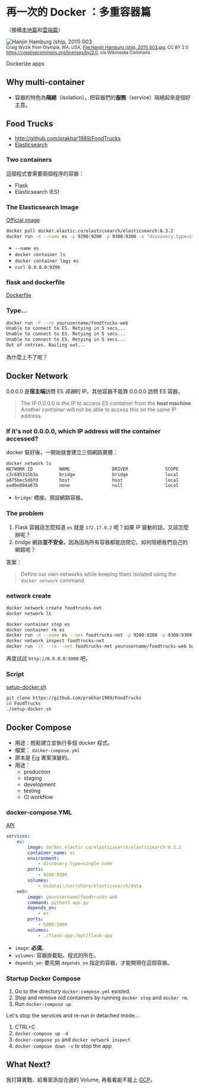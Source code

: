 # 再一次的 Docker ：多重容器篇

（接續[本地篇](/113)和[雲端篇](/114)）

![Hanjin Hamburg (ship, 2011) 003](https://upload.wikimedia.org/wikipedia/commons/thumb/2/22/Hanjin_Hamburg_%28ship%2C_2011%29_003.jpg/512px-Hanjin_Hamburg_%28ship%2C_2011%29_003.jpg)  
<small>Craig Wyzik from Olympia, WA, USA, [File:Hanjin Hamburg (ship, 2011) 003.jpg](https://commons.wikimedia.org/wiki/File:Hanjin_Hamburg_(ship,_2011)_003.jpg), CC BY 2.0 <https://creativecommons.org/licenses/by/2.0>, via Wikimedia Commons</small>

Dockerize apps

## Why multi-container

* 容器的特色為**隔絕**（isolation）。把容器們的**服務**（service）隔絕起來是個好主意。

## Food Trucks

* <http://github.com/prakhar1989/FoodTrucks>
* [Elasticsearch](https://www.elastic.co/products/elasticsearch)

### Two containers

這個程式會需要兩個程序的容器：

* Flask
* Elasticsearch (ES)

### The Elasticsearch Image

[Official image](https://store.docker.com/images/elasticsearch)

```sh
docker pull docker.elastic.co/elasticsearch/elasticsearch:6.3.2
docker run -d --name es -p 9200:9200 -p 9300:9300 -e "discovery.type=single-node" docker.elastic.co/elasticsearch/elasticsearch:6.3.2
```

* `--name es`
* `docker container ls`
* `docker container logs es`
* `curl 0.0.0.0:9200`

### flask and dockerfile

[Dockerfile](https://github.com/prakhar1989/FoodTrucks/blob/master/Dockerfile)

### Type...

```sh
docker run -P --rm yourusername/foodtrucks-web
Unable to connect to ES. Retying in 5 secs...
Unable to connect to ES. Retying in 5 secs...
Unable to connect to ES. Retying in 5 secs...
Out of retries. Bailing out...
```

為什麼上不了呢？

## Docker Network

0.0.0.0 是**宿主端**訪問 ES *容器*的 IP。其他容器不能靠 0.0.0.0 訪問 ES 容器。

> The IP 0.0.0.0 is the IP to access ES *container* from the **host machine**. Another *container* will not be able to access this on the same IP address.

### If it's not 0.0.0.0, which IP address will the container accessed?

docker 裝好後，一開始就會建立三個網路實體：

```sh
docker network ls
NETWORK ID          NAME                DRIVER              SCOPE
c2c695315b3a        bridge              bridge              local
a875bec5d6fd        host                host                local
ead0e804a67b        none                null                local
```

* `bridge`: 橋接。預設網路容器。

### The problem

1. Flask 容器該怎麼知道 `es` 就是 `172.17.0.2` 呢？如果 IP 變動的話，又該怎麼辦呢？
2. *bridge* 網路**並不安全**，因為因為所有容器都能訪問它。如何阻絕我們自己的網路呢？

答案：

> Define our own networks while keeping them isolated using the `docker network` command.

### network create

```sh
docker network create foodtrucks-net
docker network ls
```

```sh
docker container stop es
docker container rm es
docker run -d --name es --net foodtrucks-net -p 9200:9200 -p 9300:9300 -e "discovery.type=single-node" docker.elastic.co/elasticsearch/elasticsearch:6.3.2
docker network inspect foodtrucks-net
docker run -it --rm --net foodtrucks-net yourusername/foodtrucks-web bash
```

再度試試 `http://0.0.0.0:5000` 吧。

### Script

[setup-docker.sh](https://github.com/prakhar1989/FoodTrucks/blob/master/setup-docker.sh)

```sh
git clone https://github.com/prakhar1989/FoodTrucks
cd FoodTrucks
./setup-docker.sh
```

## Docker Compose

* 用途：輕鬆建立並執行多個 docker 程式。
* 檔案： `docker-compose.yml`
* 原本是 [Fig](https://news.ycombinator.com/item?id=7132044) 專案演變的。
* 用途：
    * production
    * staging
    * development
    * testing
    * CI workflow

### docker-compose.YML

[API](https://docs.docker.com/compose/compose-file)

```yml
services:
    es:
        image: docker.elastic.co/elasticsearch/elasticsearch:6.3.2
        container_name: es
        environment:
            - discovery.type=single-node
        ports:
            - 9200:9200
        volumes:
            - esdata1:/usr/share/elasticsearch/data
    web:
        image: yourusername/foodtrucks-web
        command: python3 app.py
        depends_on:
            - es
        ports:
            - 5000:5000
        volumes:
            - ./flask-app:/opt/flask-app
```

* `image`: **必須**。
* `volumes`: 容器掛載點。程式的所在。
* `depends_on`: 要先開 `depends_on` 指定的容器，才能開現在這個容器。

### Startup Docker Compose

1. Go to the directory `docker-compose.yml` existed.
2. Stop and remove old containers by running `docker stop` and `docker rm`.
3. Run `docker-compose up`.

Let's stop the services and re-run in detached mode...

1. CTRL+C
2. `docker-compose up -d`
3. `docker-compose ps` and `docker network inspect`
4. `docker-compose down -v` to stop the app

## What Next?

我打算實戰、給專案添加合適的 Volume, 再看看能不能上 [GCP](https://cloud.google.com)。
